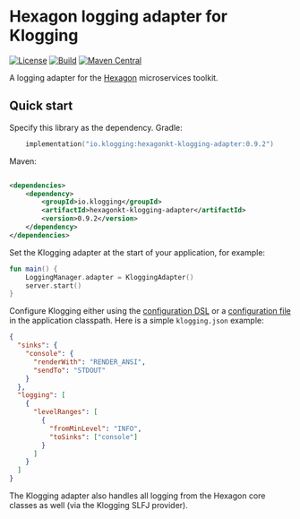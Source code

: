 # Hexagon logging adapter for Klogging

[![License](https://img.shields.io/badge/License-Apache%202.0-blue.svg)](https://opensource.org/licenses/Apache-2.0)
[![Build](https://github.com/klogging/klogging/actions/workflows/build-hexagonkt-adapter.yml/badge.svg)](https://github.com/klogging/klogging/actions/workflows/build-hexagonkt-adapter.yml)
[![Maven Central](https://img.shields.io/maven-central/v/io.klogging/hexagonkt-klogging-adapter.svg?label=maven%20central)](https://central.sonatype.com/search?smo=true&q=io.klogging%3Ahexagonkt-klogging-adapter)

A logging adapter for the [Hexagon](https://hexagonkt.com/) microservices toolkit.

## Quick start

Specify this library as the dependency. Gradle:

```kotlin
    implementation("io.klogging:hexagonkt-klogging-adapter:0.9.2")
```

Maven:

```xml

<dependencies>
    <dependency>
        <groupId>io.klogging</groupId>
        <artifactId>hexagonkt-klogging-adapter</artifactId>
        <version>0.9.2</version>
    </dependency>
</dependencies>
```

Set the Klogging adapter at the start of your application, for example:

```kotlin
fun main() {
    LoggingManager.adapter = KloggingAdapter()
    server.start()
}
```

Configure Klogging either using the [configuration DSL](https://klogging.io/docs/configuration/dsl) or
a [configuration file](https://klogging.io/docs/configuration/json) in the application classpath. Here is a
simple `klogging.json` example:

```json
{
  "sinks": {
    "console": {
      "renderWith": "RENDER_ANSI",
      "sendTo": "STDOUT"
    }
  },
  "logging": [
    {
      "levelRanges": [
        {
          "fromMinLevel": "INFO",
          "toSinks": ["console"]
        }
      ]
    }
  ]
}
```

The Klogging adapter also handles all logging from the Hexagon core classes as well (via the Klogging SLFJ provider).

